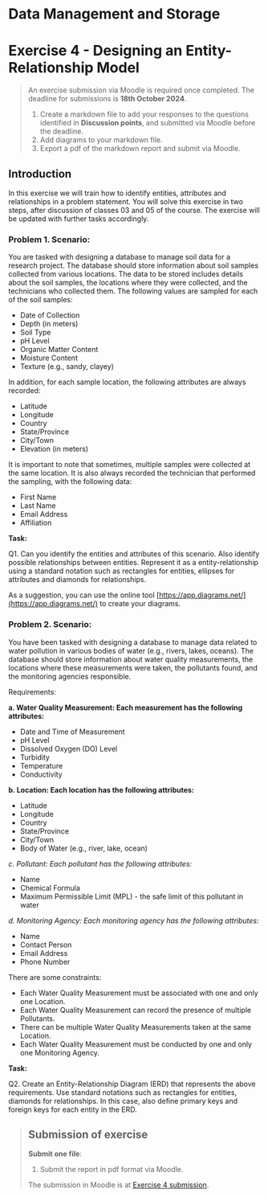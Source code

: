 # Data Management and Storage

# Exercise 4 - Designing an Entity-Relationship Model

> An exercise submission via Moodle is required once completed. The deadline for submissions is **18th October 2024**.
> 1. Create a markdown file to add your responses to the questions identified in **Discussion points**, and submitted via Moodle before the deadline.
> 2. Add diagrams to your markdown file.
> 3. Export a pdf of the markdown report and submit via Moodle.

## Introduction

In this exercise we will train how to identify entities, attributes and relationships in a problem statement. You will solve this exercise in two steps, after discussion of classes 03 and 05 of the course. The exercise will be updated with further tasks accordingly. 

### Problem 1. Scenario:
You are tasked with designing a database to manage soil data for a research project. The database should store information about soil samples collected from various locations. The data to be stored includes details about the soil samples, the locations where they were collected, and the technicians who collected them. The following values are sampled for each of the soil samples: 
- Date of Collection
- Depth (in meters)
- Soil Type
- pH Level
- Organic Matter Content
- Moisture Content
- Texture (e.g., sandy, clayey)

In addition, for each sample location, the following attributes are always recorded:
- Latitude
- Longitude
- Country
- State/Province
- City/Town
- Elevation (in meters)

It is important to note that sometimes, multiple samples were collected at the same location. It is also always recorded the technician that performed the sampling, with the following data:
- First Name
- Last Name
- Email Address
- Affiliation

**Task:** 

Q1. Can you identify the entities and attributes of this scenario. Also identify possible relationships between entities. Represent it as a entity-relationship using a standard notation such as rectangles for entities, ellipses for attributes and diamonds for relationships.

As a suggestion, you can use the online tool [https://app.diagrams.net/](https://app.diagrams.net/) to create your diagrams.

### Problem 2. Scenario:
You have been tasked with designing a database to manage data related to water pollution in various bodies of water (e.g., rivers, lakes, oceans). The database should store information about water quality measurements, the locations where these measurements were taken, the pollutants found, and the monitoring agencies responsible. 

Requirements:

**a. Water Quality Measurement: Each measurement has the following attributes:**
- Date and Time of Measurement
- pH Level
- Dissolved Oxygen (DO) Level
- Turbidity
- Temperature
- Conductivity

**b. Location: Each location has the following attributes:**
- Latitude
- Longitude
- Country
- State/Province
- City/Town
- Body of Water (e.g., river, lake, ocean)

*c. Pollutant: Each pollutant has the following attributes:*
- Name
- Chemical Formula
- Maximum Permissible Limit (MPL) - the safe limit of this pollutant in water

*d. Monitoring Agency: Each monitoring agency has the following attributes:*
- Name
- Contact Person
- Email Address
- Phone Number

There are some constraints:
- Each Water Quality Measurement must be associated with one and only one Location.
- Each Water Quality Measurement can record the presence of multiple Pollutants.
- There can be multiple Water Quality Measurements taken at the same Location.
- Each Water Quality Measurement must be conducted by one and only one Monitoring Agency.

**Task:**

Q2. Create an Entity-Relationship Diagram (ERD) that represents the above requirements. Use standard notations such as rectangles for entities, diamonds for relationships. In this case, also define primary keys and foreign keys for each entity in the ERD.

> ## Submission of exercise
> **Submit one file**:
> 1. Submit the report in pdf format via Moodle.
> 
> The submission in Moodle is at [Exercise 4 submission](https://elearning.ulisboa.pt/mod/assign/view.php?id=472620).